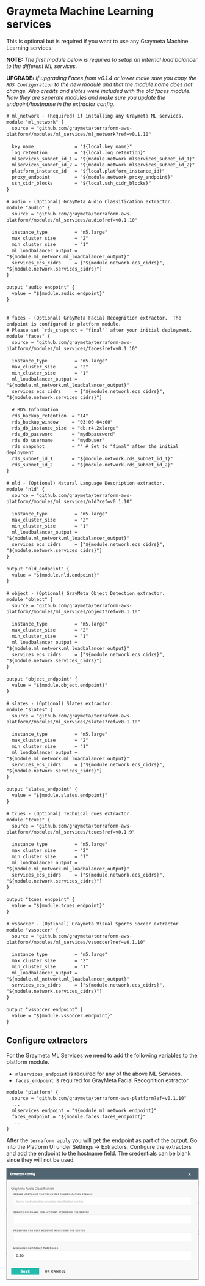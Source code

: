# Graymeta Machine Learning services
This is optional but is required if you want to use any Graymeta Machine Learning services.

**NOTE:** *The first module below is required to setup an internal load balancer to the different ML services.*

**UPGRADE:** *If upgrading Faces from v0.1.4 or lower make sure you copy the `RDS Configuration` to the new module and that the module name does not change.  Also credits and slates were included with the old faces module.  Now they are seperate modules and make sure you update the endpoint/hostname in the extractor config.*


```
# ml_network - (Required) if installing any Graymeta ML services.
module "ml_network" {
  source = "github.com/graymeta/terraform-aws-platform//modules/ml_services/ml_network?ref=v0.1.10"

  key_name               = "${local.key_name}"
  log_retention          = "${local.log_retention}"
  mlservices_subnet_id_1 = "${module.network.mlservices_subnet_id_1}"
  mlservices_subnet_id_2 = "${module.network.mlservices_subnet_id_2}"
  platform_instance_id   = "${local.platform_instance_id}"
  proxy_endpoint         = "${module.network.proxy_endpoint}"
  ssh_cidr_blocks        = "${local.ssh_cidr_blocks}"
}

# audio - (Optional) GrayMeta Audio Classification extractor.
module "audio" {
  source = "github.com/graymeta/terraform-aws-platform//modules/ml_services/audio?ref=v0.1.10"

  instance_type          = "m5.large"
  max_cluster_size       = "2"
  min_cluster_size       = "1"
  ml_loadbalancer_output = "${module.ml_network.ml_loadbalancer_output}"
  services_ecs_cidrs     = ["${module.network.ecs_cidrs}", "${module.network.services_cidrs}"]
}

output "audio_endpoint" {
  value = "${module.audio.endpoint}"
}


# faces - (Optional) GrayMeta Facial Recognition extractor.  The endpoint is configured in platform module.
# Please set `rds_snapshot = "final"` after your initial deployment.
module "faces" {
  source = "github.com/graymeta/terraform-aws-platform//modules/ml_services/faces?ref=v0.1.10"

  instance_type          = "m5.large"
  max_cluster_size       = "2"
  min_cluster_size       = "1"
  ml_loadbalancer_output = "${module.ml_network.ml_loadbalancer_output}"
  services_ecs_cidrs     = ["${module.network.ecs_cidrs}", "${module.network.services_cidrs}"]

  # RDS Information
  rds_backup_retention  = "14"
  rds_backup_window     = "03:00-04:00"
  rds_db_instance_size  = "db.r4.2xlarge"
  rds_db_password       = "mydbpassword"
  rds_db_username       = "mydbuser"
  rds_snapshot          = "" # Set to "final" after the initial deployment
  rds_subnet_id_1       = "${module.network.rds_subnet_id_1}"
  rds_subnet_id_2       = "${module.network.rds_subnet_id_2}"
}

# nld - (Optional) Natural Language Description extractor.
module "nld" {
  source = "github.com/graymeta/terraform-aws-platform//modules/ml_services/nld?ref=v0.1.10"

  instance_type          = "m5.large"
  max_cluster_size       = "2"
  min_cluster_size       = "1"
  ml_loadbalancer_output = "${module.ml_network.ml_loadbalancer_output}"
  services_ecs_cidrs     = ["${module.network.ecs_cidrs}", "${module.network.services_cidrs}"]
}

output "nld_endpoint" {
  value = "${module.nld.endpoint}"
}

# object - (Optional) GrayMeta Object Detection extractor.
module "object" {
  source = "github.com/graymeta/terraform-aws-platform//modules/ml_services/object?ref=v0.1.10"

  instance_type          = "m5.large"
  max_cluster_size       = "2"
  min_cluster_size       = "1"
  ml_loadbalancer_output = "${module.ml_network.ml_loadbalancer_output}"
  services_ecs_cidrs     = ["${module.network.ecs_cidrs}", "${module.network.services_cidrs}"]
}

output "object_endpoint" {
  value = "${module.object.endpoint}"
}

# slates - (Optional) Slates extractor.
module "slates" {
  source = "github.com/graymeta/terraform-aws-platform//modules/ml_services/slates?ref=v0.1.10"

  instance_type          = "m5.large"
  max_cluster_size       = "2"
  min_cluster_size       = "1"
  ml_loadbalancer_output = "${module.ml_network.ml_loadbalancer_output}"
  services_ecs_cidrs     = ["${module.network.ecs_cidrs}", "${module.network.services_cidrs}"]
}

output "slates_endpoint" {
  value = "${module.slates.endpoint}"
}

# tcues - (Optional) Technical Cues extractor.
module "tcues" {
  source = "github.com/graymeta/terraform-aws-platform//modules/ml_services/tcues?ref=v0.1.9"

  instance_type          = "m5.large"
  max_cluster_size       = "2"
  min_cluster_size       = "1"
  ml_loadbalancer_output = "${module.ml_network.ml_loadbalancer_output}"
  services_ecs_cidrs     = ["${module.network.ecs_cidrs}", "${module.network.services_cidrs}"]
}

output "tcues_endpoint" {
  value = "${module.tcues.endpoint}"
}

# vssoccer - (Optional) Graymeta Visual Sports Soccer extractor
module "vssoccer" {
  source = "github.com/graymeta/terraform-aws-platform//modules/ml_services/vssoccer?ref=v0.1.10"

  instance_type          = "m5.large"
  max_cluster_size       = "2"
  min_cluster_size       = "1"
  ml_loadbalancer_output = "${module.ml_network.ml_loadbalancer_output}"
  services_ecs_cidrs     = ["${module.network.ecs_cidrs}", "${module.network.services_cidrs}"]
}

output "vssoccer_endpoint" {
  value = "${module.vssoccer.endpoint}"
}
```

## Configure extractors
For the Graymeta ML Services we need to add the following variables to the platform module.  
* `mlservices_endpoint` is required for any of the above ML Services.
* `faces_endpoint` is required for GrayMeta Facial Recognition extractor

```
module "platform" {
  source = "github.com/graymeta/terraform-aws-platform?ef=v0.1.10"
  ...
  mlservices_endpoint = "${module.ml_network.endpoint}"
  faces_endpoint = "${module.faces.faces_endpoint}"
  ...
}
```

After the `terraform apply` you will get the endpoint as part of the output.  Go into the Platform UI under Settings -> Extractors.
Configure the extractors and add the endpoint to the hostname field.  The credentials can be blank since they will not be used.

![Graymeta Extractors](images/ExtractorView.png)